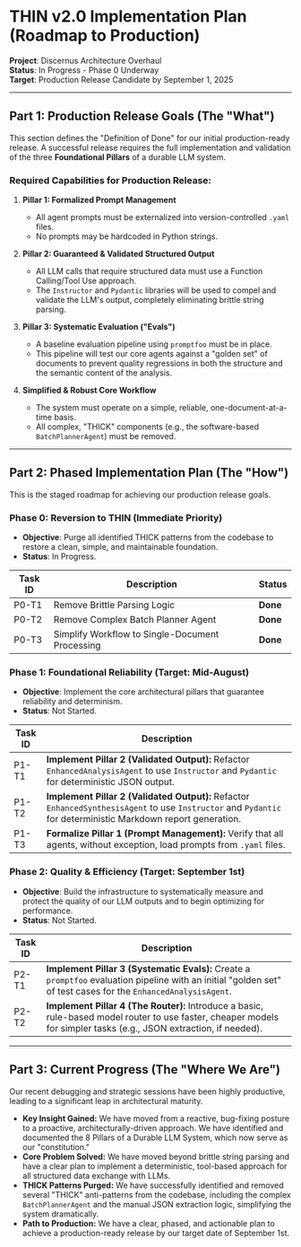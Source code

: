 # THIN v2.0 Implementation Plan (Roadmap to Production)

**Project**: Discernus Architecture Overhaul  
**Status**: In Progress - Phase 0 Underway  
**Target**: Production Release Candidate by September 1, 2025

---

## Part 1: Production Release Goals (The "What")

This section defines the "Definition of Done" for our initial production-ready release. A successful release requires the full implementation and validation of the three **Foundational Pillars** of a durable LLM system.

### **Required Capabilities for Production Release:**

1.  **Pillar 1: Formalized Prompt Management**
    *   All agent prompts must be externalized into version-controlled `.yaml` files.
    *   No prompts may be hardcoded in Python strings.

2.  **Pillar 2: Guaranteed & Validated Structured Output**
    *   All LLM calls that require structured data must use a Function Calling/Tool Use approach.
    *   The `Instructor` and `Pydantic` libraries will be used to compel and validate the LLM's output, completely eliminating brittle string parsing.

3.  **Pillar 3: Systematic Evaluation ("Evals")**
    *   A baseline evaluation pipeline using `promptfoo` must be in place.
    *   This pipeline will test our core agents against a "golden set" of documents to prevent quality regressions in both the structure and the semantic content of the analysis.

4.  **Simplified & Robust Core Workflow**
    *   The system must operate on a simple, reliable, one-document-at-a-time basis.
    *   All complex, "THICK" components (e.g., the software-based `BatchPlannerAgent`) must be removed.

---

## Part 2: Phased Implementation Plan (The "How")

This is the staged roadmap for achieving our production release goals.

### **Phase 0: Reversion to THIN (Immediate Priority)**

*   **Objective**: Purge all identified THICK patterns from the codebase to restore a clean, simple, and maintainable foundation.
*   **Status**: In Progress.

| Task ID | Description | Status |
|---|---|---|
| P0-T1 | Remove Brittle Parsing Logic | **Done** |
| P0-T2 | Remove Complex Batch Planner Agent | **Done** |
| P0-T3 | Simplify Workflow to Single-Document Processing | **Done** |

### **Phase 1: Foundational Reliability (Target: Mid-August)**

*   **Objective**: Implement the core architectural pillars that guarantee reliability and determinism.
*   **Status**: Not Started.

| Task ID | Description |
|---|---|
| P1-T1 | **Implement Pillar 2 (Validated Output):** Refactor `EnhancedAnalysisAgent` to use `Instructor` and `Pydantic` for deterministic JSON output. |
| P1-T2 | **Implement Pillar 2 (Validated Output):** Refactor `EnhancedSynthesisAgent` to use `Instructor` and `Pydantic` for deterministic Markdown report generation. |
| P1-T3 | **Formalize Pillar 1 (Prompt Management):** Verify that all agents, without exception, load prompts from `.yaml` files. |

### **Phase 2: Quality & Efficiency (Target: September 1st)**

*   **Objective**: Build the infrastructure to systematically measure and protect the quality of our LLM outputs and to begin optimizing for performance.
*   **Status**: Not Started.

| Task ID | Description |
|---|---|
| P2-T1 | **Implement Pillar 3 (Systematic Evals):** Create a `promptfoo` evaluation pipeline with an initial "golden set" of test cases for the `EnhancedAnalysisAgent`. |
| P2-T2 | **Implement Pillar 4 (The Router):** Introduce a basic, rule-based model router to use faster, cheaper models for simpler tasks (e.g., JSON extraction, if needed). |

---

## Part 3: Current Progress (The "Where We Are")

Our recent debugging and strategic sessions have been highly productive, leading to a significant leap in architectural maturity.

*   **Key Insight Gained:** We have moved from a reactive, bug-fixing posture to a proactive, architecturally-driven approach. We have identified and documented the 8 Pillars of a Durable LLM System, which now serve as our "constitution."
*   **Core Problem Solved:** We have moved beyond brittle string parsing and have a clear plan to implement a deterministic, tool-based approach for all structured data exchange with LLMs.
*   **THICK Patterns Purged:** We have successfully identified and removed several "THICK" anti-patterns from the codebase, including the complex `BatchPlannerAgent` and the manual JSON extraction logic, simplifying the system dramatically.
*   **Path to Production:** We have a clear, phased, and actionable plan to achieve a production-ready release by our target date of September 1st.